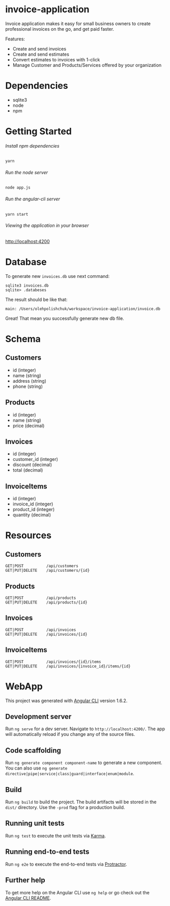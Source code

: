 # invoice-application
Invoice application makes it easy for small business owners to create professional invoices on the go, and get paid faster.

Features:
 * Create and send invoices
 * Create and send estimates
 * Convert estimates to invoices with 1-click
 * Manage Customer and Products/Services offered by your organization

# Dependencies

- sqlite3
- node
- npm

# Getting Started

###### Install npm dependencies
`yarn`

###### Run the node server
`node app.js`

###### Run the angular-cli server
`yarn start`

###### Viewing the application in your browser

[http://localhost:4200](http://localhost:4200)

# Database

To generate new ```invoices.db``` use next command:

    sqlite3 invoices.db
    sqlite> .databeses

The result should be like that:

    main: /Users/olehpolishchuk/workspace/invoice-application/invoice.db

Great! That mean you successfully generate new db file.

# Schema

## Customers

- id (integer)
- name (string)
- address (string)
- phone (string)


## Products

- id (integer)
- name (string)
- price (decimal)

## Invoices

- id (integer)
- customer_id (integer)
- discount (decimal)
- total (decimal)

## InvoiceItems

- id (integer)
- invoice_id (integer)
- product_id (integer)
- quantity (decimal)


# Resources

## Customers
```
GET|POST          /api/customers
GET|PUT|DELETE    /api/customers/{id}
```

## Products
```
GET|POST          /api/products
GET|PUT|DELETE    /api/products/{id}
```
## Invoices
```
GET|POST          /api/invoices
GET|PUT|DELETE    /api/invoices/{id}
```

## InvoiceItems
```
GET|POST          /api/invoices/{id}/items
GET|PUT|DELETE    /api/invoices/{invoice_id}/items/{id}
```

# WebApp

This project was generated with [Angular CLI](https://github.com/angular/angular-cli) version 1.6.2.

## Development server

Run `ng serve` for a dev server. Navigate to `http://localhost:4200/`. The app will automatically reload if you change any of the source files.

## Code scaffolding

Run `ng generate component component-name` to generate a new component. You can also use `ng generate directive|pipe|service|class|guard|interface|enum|module`.

## Build

Run `ng build` to build the project. The build artifacts will be stored in the `dist/` directory. Use the `-prod` flag for a production build.

## Running unit tests

Run `ng test` to execute the unit tests via [Karma](https://karma-runner.github.io).

## Running end-to-end tests

Run `ng e2e` to execute the end-to-end tests via [Protractor](http://www.protractortest.org/).

## Further help

To get more help on the Angular CLI use `ng help` or go check out the [Angular CLI README](https://github.com/angular/angular-cli/blob/master/README.md).

